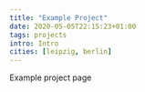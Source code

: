 ```yaml
---
title: "Example Project"
date: 2020-05-05T22:15:23+01:00
tags: projects
intro: Intro
cities: [leipzig, berlin]
---
```


Example project page
